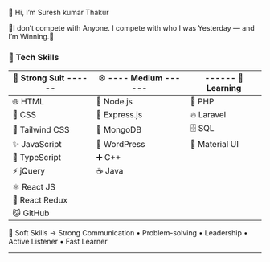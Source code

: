 👋 Hi, I’m Suresh kumar Thakur

🌟I don’t compete with Anyone. I compete with who I was Yesterday — and I’m Winning.🌟

### 🧠 Tech Skills

| 💪 **Strong Suit**   ------        | ⚙️         ----   **Medium** ------          |         ------          🧠 **Learning**        |
|----------------------------|-------------------------|------------------------|
| 🌐 HTML                    | 🌳 Node.js              | 🐘 PHP                 |
| 🎨 CSS                     | 🚄 Express.js           | 🔥 Laravel             |
| 💨 Tailwind CSS            | 🍃 MongoDB              | 🗄 SQL                 |
| ✨ JavaScript              | 📝 WordPress            | 🎨 Material UI         |
| 📘 TypeScript              | ➕ C++                  |                        |
| ⚡ jQuery                  | ☕ Java                 |                        |
| ⚛️ React JS                |                         |                        |
| 🔄 React Redux             |                         |                        |
| 🐱 GitHub                  |                         |                        |

💼 Soft Skills ->  Strong Communication • Problem-solving • Leadership • Active Listener • Fast Learner

----------------------------------------------------------------------------------





<!---
Saviour-236/Saviour-236 is a ✨ special ✨ repository because its `README.md` (this file) appears on your GitHub profile.
You can click the Preview link to take a look at your changes.
--->
